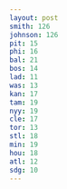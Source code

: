 ```yaml
---
layout: post
smith: 126
johnson: 126
pit: 15
phi: 16
bal: 21
bos: 14
lad: 11
was: 13
kan: 17
tam: 19
nyy: 19
cle: 17
tor: 13
stl: 18
min: 19
hou: 18
atl: 12
sdg: 10
---
```

